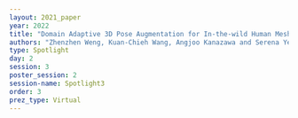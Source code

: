 ```yaml
---
layout: 2021_paper
year: 2022
title: "Domain Adaptive 3D Pose Augmentation for In-the-wild Human Mesh Recovery"
authors: "Zhenzhen Weng, Kuan-Chieh Wang, Angjoo Kanazawa and Serena Yeung"
type: Spotlight
day: 2
session: 3
poster_session: 2
session-name: Spotlight3
order: 3
prez_type: Virtual
---
```

